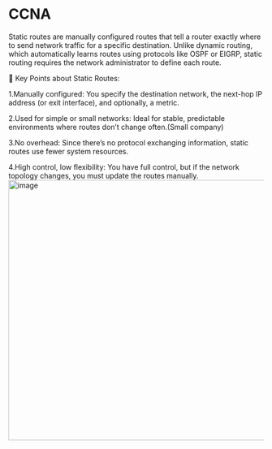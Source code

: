 # CCNA
Static routes are manually configured routes that tell a router exactly where to send network traffic for a specific destination. Unlike dynamic routing, which automatically learns routes using protocols like OSPF or EIGRP, static routing requires the network administrator to define each route.

🔹 Key Points about Static Routes:

1.Manually configured: You specify the destination network, the next-hop IP address (or exit interface), and optionally, a metric.

2.Used for simple or small networks: Ideal for stable, predictable environments where routes don’t change often.(Small company)

3.No overhead: Since there’s no protocol exchanging information, static routes use fewer system resources.

4.High control, low flexibility: You have full control, but if the network topology changes, you must update the routes manually.
<img width="2284" height="513" alt="image" src="https://github.com/user-attachments/assets/e04068c9-4f41-4334-be2f-91526fcc815a" />
